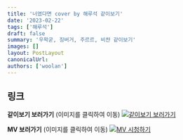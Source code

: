 ```yaml
---
title: '너였다면 cover by 해루석 같이보기'
date: '2023-02-22'
tags: ['해루석']
draft: false
summary: '우왁굳, 징버거, 주르르, 비챤 같이보기'
images: []
layout: PostLayout
canonicalUrl:
authors: ['woolan']
---
```


## 링크

**같이보기 보러가기** (이미지를 클릭하여 이동)
[![같이보기 보러가기](https://cdn.discordapp.com/attachments/1135756712759013437/1135758630910697602/banner.png)](https://cafe.naver.com/steamindiegame/9957963)

**MV 보러가기** (이미지를 클릭하여 이동)
[![MV 시청하기](https://i.ytimg.com/vi/imbKDJb0hG8/maxresdefault.jpg)](https://youtu.be/imbKDJb0hG8)
